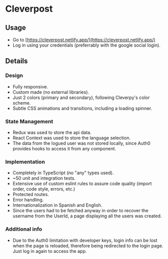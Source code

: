 # Cleverpost

## Usage

- Go to [https://cleverpost.netlify.app/](https://cleverpost.netlify.app/)
- Log in using your credentials (preferrably with the google social login).

## Details

### Design

- Fully responsive.
- Custom made (no external libraries).
- Just 2 colors (primary and secondary), following Cleverpy's color scheme.
- Subtle CSS animations and transitions, including a loading spinner.

### State Management

- Redux was used to store the api data.
- React Context was used to store the language selection.
- The data from the logued user was not stored locally, since Auth0 provides hooks to access it from any component.

### Implementation

- Completely in TypeScript (no "any" types used).
- ~50 unit and integration tests.
- Extensive use of custom eslint rules to assure code quality (import order, code style, errors, etc.)
- Protected routes.
- Error handling.
- Internationalization in Spanish and English.
- Since the users had to be fetched anyway in order to recover the username from the UserId, a page displaying all the users was created.

### Additional info

- Due to the Auth0 limitation with developer keys, login info can be lost when the page is reloaded, therefore being redirected to the login page. Just log in again to access the app.
